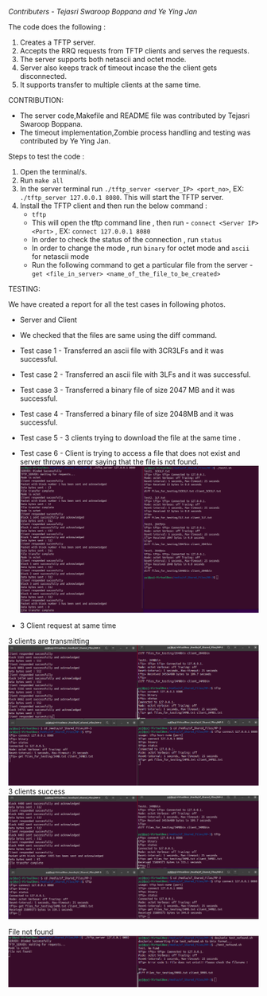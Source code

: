 *Contributers - Tejasri Swaroop Boppana and Ye Ying Jan*

The code does the following :

1. Creates a TFTP server.
2. Accepts the RRQ requests from TFTP clients and serves the requests.
3. The server supports both netascii and octet mode.
4. Server also keeps track of timeout incase the the client gets disconnected. 
5. It supports transfer to multiple clients at the same time. 


CONTRIBUTION:

- The server code,Makefile and README file was contributed by Tejasri Swaroop Boppana. 
- The timeout implementation,Zombie process handling and testing was contributed by Ye Ying Jan.


Steps to test the code :

1. Open the terminal/s.  
2. Run `make all` 
3. In the server terminal run  `./tftp_server <server_IP> <port_no>`, EX: `./tftp_server 127.0.0.1 8080`. This will start the TFTP server. 
4. Install the TFTP client and then run the below command :
    - `tftp`
    - This will open the tftp command line , then run - `connect <Server IP> <Port>` , EX: `connect 127.0.0.1 8080`
    - In order to check the status of the connection , run `status`
    - In order to change the mode , run `binary` for octet mode and `ascii` for netascii mode
    - Run the following command to get a particular file from the server - `get <file_in_server> <name_of_the_file_to_be_created>`

TESTING:

We have created a report for all the test cases in following photos. 

- Server and Client
- We checked that the files are same using the diff command.  
- Test case 1 - Transferred an ascii file with 3CR3LFs and it was successful.
- Test case 2 - Transferred an ascii file with 3LFs and it was successful.
- Test case 3 - Transferred a binary file of size 2047 MB and it was successful.
- Test case 4 - Transferred a binary file of size 2048MB and it was successful.
- Test case 5 - 3 clients trying to download the file at the same time .
- Test case 6 - Client is trying to access a file that does not exist and server throws an error saying that the file is not found.  
![](./images/MP3_client&Server.png)

- 3 Client request at same time

3 clients are transmitting
![](./images/3client2.png)
3 clients success
![](./images/3client3.png)

File not found
![](./images/nofound.png)
